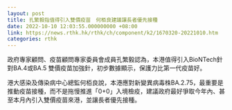 ```yaml
---
layout: post
title: 孔繁毅指值得引入雙價疫苗　何栢良建議讓長者優先接種
date: 2022-10-10 12:03:55.000000000 +08:00
link: https://news.rthk.hk/rthk/ch/component/k2/1670320-20221010.htm
categories: rthk
---
```


政府專家顧問、疫苗顧問專家委員會成員孔繁毅認為，本港值得引入BioNTech針對BA.4或BA.5 雙價疫苗加強針，初步數據顯示，保護力比第一代疫苗好。

港大感染及傳染病中心總監何栢良說，本港應對新變異病毒株BA.2.75，最重要是推動疫苗接種，而不是拖慢推進「0+0」入境檢疫，建議政府最好爭取今年內、甚至本月內引入雙價疫苗來港，並讓長者優先接種。
